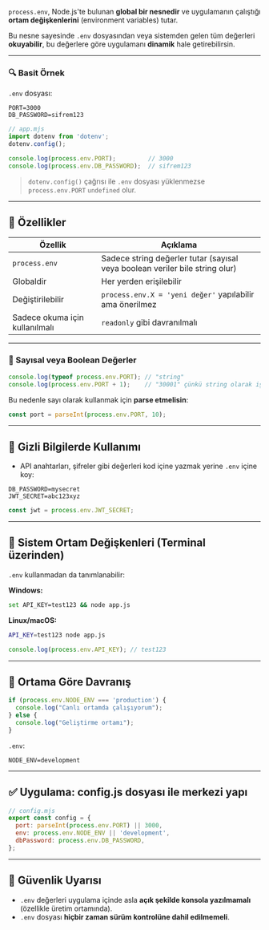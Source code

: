 
`process.env`, Node.js'te bulunan **global bir nesnedir** ve uygulamanın çalıştığı **ortam değişkenlerini** (environment variables) tutar.

Bu nesne sayesinde `.env` dosyasından veya sistemden gelen tüm değerleri **okuyabilir**, bu değerlere göre uygulamanı **dinamik** hale getirebilirsin.

---

### 🔍 Basit Örnek

`.env` dosyası:

```env
PORT=3000
DB_PASSWORD=sifrem123
```

```js
// app.mjs
import dotenv from 'dotenv';
dotenv.config();

console.log(process.env.PORT);         // 3000
console.log(process.env.DB_PASSWORD);  // sifrem123
```

> `dotenv.config()` çağrısı ile `.env` dosyası yüklenmezse `process.env.PORT` `undefined` olur.

---

## 📌 Özellikler

| Özellik                        | Açıklama                                                                     |
| ------------------------------ | ---------------------------------------------------------------------------- |
| `process.env`                  | Sadece string değerler tutar (sayısal veya boolean veriler bile string olur) |
| Globaldir                      | Her yerden erişilebilir                                                      |
| Değiştirilebilir               | `process.env.X = 'yeni değer'` yapılabilir ama önerilmez                     |
| Sadece okuma için kullanılmalı | `readonly` gibi davranılmalı                                                 |

---

### 🚫 Sayısal veya Boolean Değerler

```js
console.log(typeof process.env.PORT); // "string"
console.log(process.env.PORT + 1);    // "30001" çünkü string olarak işlem yapılır
```

Bu nedenle sayı olarak kullanmak için **parse etmelisin**:

```js
const port = parseInt(process.env.PORT, 10);
```

---

## 🔐 Gizli Bilgilerde Kullanımı

- API anahtarları, şifreler gibi değerleri kod içine yazmak yerine `.env` içine koy:

```env
DB_PASSWORD=mysecret
JWT_SECRET=abc123xyz
```

```js
const jwt = process.env.JWT_SECRET;
```

---

## 🧪 Sistem Ortam Değişkenleri (Terminal üzerinden)

`.env` kullanmadan da tanımlanabilir:

**Windows:**

```bash
set API_KEY=test123 && node app.js
```

**Linux/macOS:**

```bash
API_KEY=test123 node app.js
```

```js
console.log(process.env.API_KEY); // test123
```

---

## 🧰 Ortama Göre Davranış

```js
if (process.env.NODE_ENV === 'production') {
  console.log("Canlı ortamda çalışıyorum");
} else {
  console.log("Geliştirme ortamı");
}
```

`.env`:

```env
NODE_ENV=development
```

---

## ✅ Uygulama: config.js dosyası ile merkezi yapı

```js
// config.mjs
export const config = {
  port: parseInt(process.env.PORT) || 3000,
  env: process.env.NODE_ENV || 'development',
  dbPassword: process.env.DB_PASSWORD,
};
```

---

## 🔐 Güvenlik Uyarısı

- `.env` değerleri uygulama içinde asla **açık şekilde konsola yazılmamalı** (özellikle üretim ortamında).
- `.env` dosyası **hiçbir zaman sürüm kontrolüne dahil edilmemeli**.
